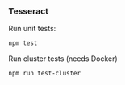 ### Tesseract

Run unit tests:

```bash
npm test
```

Run cluster tests (needs Docker)
```bash
npm run test-cluster
```
